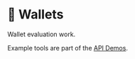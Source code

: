 # 👛 Wallets

Wallet evaluation work.

Example tools are part of the [API Demos](https://docs.chainargos.com/documentation/v/api/research/wallet\_eval).
